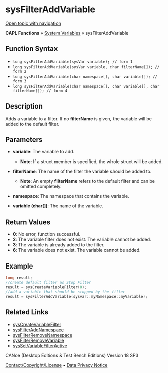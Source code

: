 # sysFilterAddVariable

[Open topic with navigation](../../../../../CANoeDEFamily.htm#Topics/CAPLFunctions/SystemVariables/Functions/CAPLfunctionSysFilterAddVariable.md)

**CAPL Functions** » [System Variables](../CAPLfunctionsSystemVariablesOverview.md) » sysFilterAddVariable

## Function Syntax

- `long sysFilterAddVariable(sysVar variable); // form 1`
- `long sysFilterAddVariable(sysVar variable, char filterName[]); // form 2`
- `long sysFilterAddVariable(char namespace[], char variable[]); // form 3`
- `long sysFilterAddVariable(char namespace[], char variable[], char filterName[]); // form 4`

## Description

Adds a variable to a filter. If no **filterName** is given, the variable will be added to the default filter.

## Parameters

- **variable**: The variable to add.
  - **Note**: If a struct member is specified, the whole struct will be added.

- **filterName**: The name of the filter the variable should be added to.
  - **Note**: An empty **filterName** refers to the default filter and can be omitted completely.

- **namespace**: The namespace that contains the variable.

- **variable (char[])**: The name of the variable.

## Return Values

- **0**: No error, function successful.
- **2**: The variable filter does not exist. The variable cannot be added.
- **3**: The variable is already added to the filter.
- **6**: The variable does not exist. The variable cannot be added.

## Example

```c
long result;
//create default filter as Stop Filter
result = sysCreateVariableFilter(0);
//add a variable that should be stopped by the filter
result = sysFilterAddVariable(sysvar::myNamespace::myVariable);
```

## Related Links

- [sysCreateVariableFilter](CAPLfunctionSysCreateVariableFilter.md)
- [sysFilterAddNamespace](CAPLfunctionSysFilterAddNamespace.md)
- [sysFilterRemoveNamespace](CAPLfunctionSysFilterRemoveNamespace.md)
- [sysFilterRemoveVariable](CAPLfunctionSysFilterRemoveVariable.md)
- [sysSetVariableFilterActive](CAPLfunctionSysSetVariableFilterActive.md)

CANoe (Desktop Editions & Test Bench Editions) Version 18 SP3

[Contact/Copyright/License](../../../Shared/ContactCopyrightLicense.md) • [Data Privacy Notice](https://www.vector.com/int/en/company/get-info/privacy-policy/)

